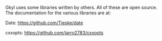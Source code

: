 Gkyl uses some libraries written by others. All of these are open
source. The documentation for the various libraries are at:

Date: https://github.com/Tieske/date

cxxopts: https://github.com/jarro2783/cxxopts
